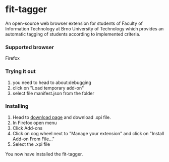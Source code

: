 # fit-tagger
An open-source web browser extension for students of Faculty of Information Technology at Brno University of Technology which provides an automatic tagging of students according to implemented criteria.

### Supported browser
Firefox

### Trying it out
1) you need to head to about:debugging
2) click on "Load temporary add-on"
3) select file manifest.json from the folder

### Installing
1) Head to [download page](http://www.stud.fit.vutbr.cz/~xsismi01/fit_ranks/download) and download .xpi file.
2) In Firefox open menu 
3) Click Add-ons
4) Click on cog wheel next to "Manage your extension" and click on "Install Add-on From File..."
5) Select the .xpi file

You now have installed the fit-tagger.
